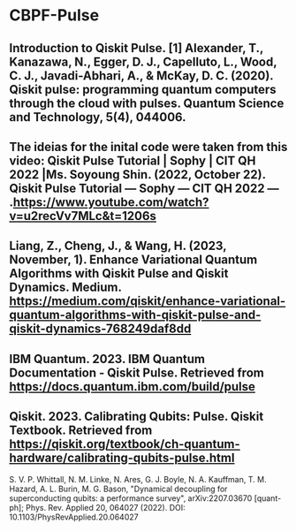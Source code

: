 # CBPF-Pulse
Introduction to Qiskit Pulse.
[1] Alexander, T., Kanazawa, N., Egger, D. J., Capelluto, L., Wood, C. J., Javadi-Abhari, A., & McKay, D. C. (2020). Qiskit pulse: programming quantum computers through the cloud with pulses. Quantum Science and Technology, 5(4), 044006.
---
The ideias for the inital code were taken from this video:
Qiskit Pulse Tutorial | Sophy | CIT QH 2022 |Ms. Soyoung Shin. (2022, October 22).
Qiskit Pulse Tutorial — Sophy — CIT QH 2022 —
.https://www.youtube.com/watch?v=u2recVv7MLc&t=1206s
---
Liang, Z., Cheng, J., & Wang, H. (2023, November, 1). Enhance Variational Quantum Algorithms with Qiskit Pulse and Qiskit Dynamics. Medium. https://medium.com/qiskit/enhance-variational-quantum-algorithms-with-qiskit-pulse-and-qiskit-dynamics-768249daf8dd
---
IBM Quantum. 2023. IBM Quantum Documentation - Qiskit Pulse. Retrieved from https://docs.quantum.ibm.com/build/pulse
---
Qiskit. 2023. Calibrating Qubits: Pulse. Qiskit Textbook. Retrieved from https://qiskit.org/textbook/ch-quantum-hardware/calibrating-qubits-pulse.html
---
S. V. P. Whittall, N. M. Linke, N. Ares, G. J. Boyle, N. A. Kauffman, T. M. Hazard, A. L. Burin, M. G. Bason, "Dynamical decoupling for superconducting qubits: a performance survey", arXiv:2207.03670 [quant-ph]; Phys. Rev. Applied 20, 064027 (2022). DOI: 10.1103/PhysRevApplied.20.064027




